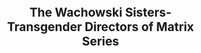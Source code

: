 ---
title: The Wachowski Sisters-Transgender Directors of Matrix Series
layout: index
news-url: https://www.bbc.co.uk/news/newsbeat-53692435
image-url: https://upload.wikimedia.org/wikipedia/commons/b/b2/Wachowskis%2C_Fantastic_Fest%2C_Cloud_Atlas.jpg
license:
license-url:
---